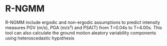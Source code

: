 # R-NGMM
R-NGMM include ergodic and non-ergodic assumptions to predict intensity measures PGV (m/s), PGA (m/s²) and PSA(T) from T=0.04s to T=4.00s.  This tool can also calculate the ground motion aleatory variability components using heteroscedastic hypothesis
